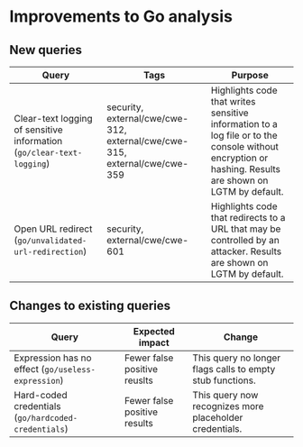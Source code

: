 # Improvements to Go analysis

## New queries

| **Query**                                                                 | **Tags**                                                                   | **Purpose**                                                                                                                                            |
|---------------------------------------------------------------------------|----------------------------------------------------------------------------|--------------------------------------------------------------------------------------------------------------------------------------------------------|
| Clear-text logging of sensitive information (`go/clear-text-logging`)     | security, external/cwe/cwe-312, external/cwe/cwe-315, external/cwe/cwe-359 | Highlights code that writes sensitive information to a log file or to the console without encryption or hashing. Results are shown on LGTM by default. |
| Open URL redirect (`go/unvalidated-url-redirection`)                      | security, external/cwe/cwe-601                                             | Highlights code that redirects to a URL that may be controlled by an attacker. Results are shown on LGTM by default.                                   |

## Changes to existing queries

| **Query**                                           | **Expected impact**          | **Change**                                                |
|-----------------------------------------------------|------------------------------|-----------------------------------------------------------|
| Expression has no effect (`go/useless-expression`)  | Fewer false positive reuslts | This query no longer flags calls to empty stub functions. |
| Hard-coded credentials (`go/hardcoded-credentials`) | Fewer false positive results | This query now recognizes more placeholder credentials.   |
